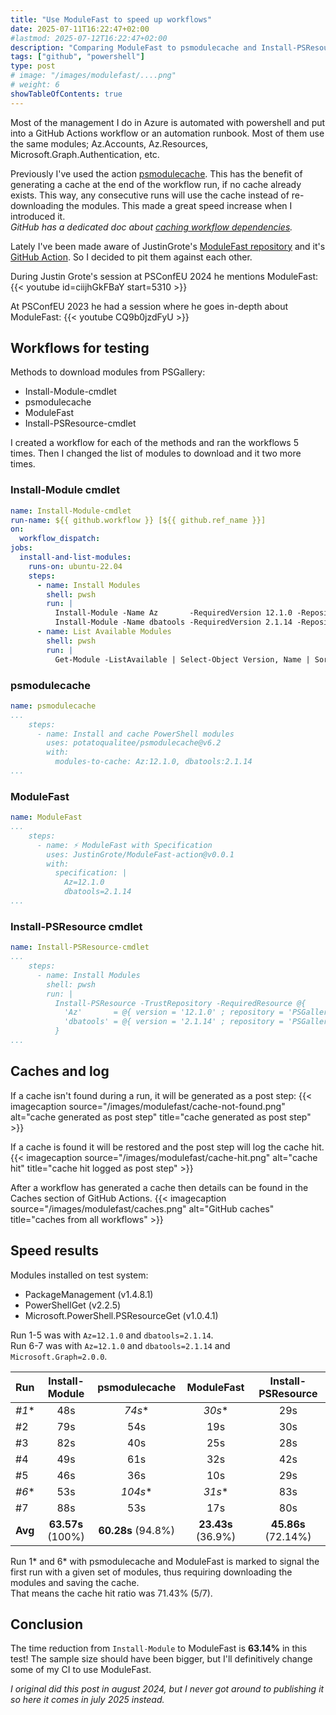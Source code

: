 ```yaml
---
title: "Use ModuleFast to speed up workflows"
date: 2025-07-11T16:22:47+02:00
#lastmod: 2025-07-12T16:22:47+02:00
description: "Comparing ModuleFast to psmodulecache and Install-PSResource"
tags: ["github", "powershell"]
type: post
# image: "/images/modulefast/....png"
# weight: 6
showTableOfContents: true
---
```


Most of the management I do in Azure is automated with powershell and put into a GitHub Actions workflow or an automation runbook. Most of them use the same modules; Az.Accounts, Az.Resources, Microsoft.Graph.Authentication, etc.

Previously I've used the action [psmodulecache](https://github.com/potatoqualitee/psmodulecache). This has the benefit of generating a cache at the end of the workflow run, if no cache already exists. This way, any consecutive runs will use the cache instead of re-downloading the modules. This made a great speed increase when I introduced it. \
_GitHub has a dedicated doc about [caching workflow dependencies](https://docs.github.com/en/actions/writing-workflows/choosing-what-your-workflow-does/caching-dependencies-to-speed-up-workflows)._

Lately I've been made aware of JustinGrote's [ModuleFast repository](https://github.com/JustinGrote/ModuleFast) and it's [GitHub Action](https://github.com/JustinGrote/ModuleFast-action). So I decided to pit them against each other.

During Justin Grote's session at PSConfEU 2024 he mentions ModuleFast:
{{< youtube id=ciijhGkFBaY start=5310 >}}

At PSConfEU 2023 he had a session where he goes in-depth about ModuleFast:
{{< youtube CQ9b0jzdFyU >}}

## Workflows for testing

Methods to download modules from PSGallery:
- Install-Module-cmdlet
- psmodulecache
- ModuleFast
- Install-PSResource-cmdlet

I created a workflow for each of the methods and ran the workflows 5 times. Then I changed the list of modules to download and it two more times.

### Install-Module cmdlet

```yaml
name: Install-Module-cmdlet
run-name: ${{ github.workflow }} [${{ github.ref_name }}]
on:
  workflow_dispatch:
jobs:
  install-and-list-modules:
    runs-on: ubuntu-22.04
    steps:
      - name: Install Modules
        shell: pwsh
        run: |
          Install-Module -Name Az       -RequiredVersion 12.1.0 -Repository PSGallery -Force
          Install-Module -Name dbatools -RequiredVersion 2.1.14 -Repository PSGallery -Force
      - name: List Available Modules
        shell: pwsh
        run: |
          Get-Module -ListAvailable | Select-Object Version, Name | Sort-Object Name
```

### psmodulecache

```yaml
name: psmodulecache
...
    steps:
      - name: Install and cache PowerShell modules
        uses: potatoqualitee/psmodulecache@v6.2
        with:
          modules-to-cache: Az:12.1.0, dbatools:2.1.14
...
```

### ModuleFast
```yaml
name: ModuleFast
...
    steps:
      - name: ⚡ ModuleFast with Specification
        uses: JustinGrote/ModuleFast-action@v0.0.1
        with:
          specification: |
            Az=12.1.0
            dbatools=2.1.14
...
```

### Install-PSResource cmdlet

```yaml
name: Install-PSResource-cmdlet
...
    steps:
      - name: Install Modules
        shell: pwsh
        run: |
          Install-PSResource -TrustRepository -RequiredResource @{
            'Az'       = @{ version = '12.1.0' ; repository = 'PSGallery' }
            'dbatools' = @{ version = '2.1.14' ; repository = 'PSGallery' }
          }
...
```

## Caches and log

If a cache isn't found during a run, it will be generated as a post step:
{{< imagecaption source="/images/modulefast/cache-not-found.png" alt="cache generated as post step" title="cache generated as post step" >}}

If a cache is found it will be restored and the post step will log the cache hit.
{{< imagecaption source="/images/modulefast/cache-hit.png" alt="cache hit" title="cache hit logged as post step" >}}

After a workflow has generated a cache then details can be found in the Caches section of GitHub Actions.
{{< imagecaption source="/images/modulefast/caches.png" alt="GitHub caches" title="caches from all workflows" >}}

## Speed results

Modules installed on test system:
* PackageManagement (v1.4.8.1)
* PowerShellGet (v2.2.5)
* Microsoft.PowerShell.PSResourceGet (v1.0.4.1)

Run 1-5 was with `Az=12.1.0` and `dbatools=2.1.14`. \
Run 6-7 was with `Az=12.1.0` and `dbatools=2.1.14` and `Microsoft.Graph=2.0.0`.

|    Run    | Install-Module | psmodulecache | ModuleFast | Install-PSResource |
| :-------- | :------------: | :-----------: | :--------: | :----------------: |
|  _#1_*    |  48s           |  _74s_*       | _30s_*     |  29s               |
|   #2      |  79s           |  54s          |  19s       |  30s               |
|   #3      |  82s           |  40s          |  25s       |  28s               |
|   #4      |  49s           |  61s          |  32s       |  42s               |
|   #5      |  46s           |  36s          |  10s       |  29s               |
|  _#6_*    |  53s           | _104s_*       | _31s_*     |  83s               |
|   #7      |  88s           |  53s          |  17s       |  80s               |
| **Avg**   | **63.57s** (100%) | **60.28s** (94.8%) | **23.43s** (36.9%) | **45.86s** (72.14%) |

Run 1* and 6* with psmodulecache and ModuleFast is marked to signal the first run with a given set of modules, thus requiring downloading the modules and saving the cache. \
That means the cache hit ratio was 71.43% (5/7).

## Conclusion

The time reduction from `Install-Module` to ModuleFast is **63.14%** in this test! The sample size should have been bigger, but I'll definitively change some of my CI to use ModuleFast.

*I original did this post in august 2024, but I never got around to publishing it so here it comes in july 2025 instead.*